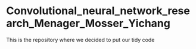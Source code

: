 # Convolutional_neural_network_research_Menager_Mosser_Yichang
This is the repository where we decided to put our tidy code
